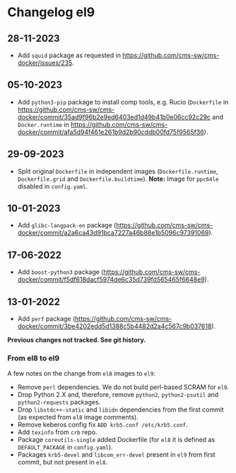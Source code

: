 # Changelog el9

## 28-11-2023
* Add `squid` package as requested in https://github.com/cms-sw/cms-docker/issues/235.

## 05-10-2023
* Add `python3-pip` package to install comp tools, e.g. Rucio (`Dockerfile` in https://github.com/cms-sw/cms-docker/commit/35ad9f96b2e9ed6403ed1d49b41b0e06cc92c29c
and `Docker.runtime` in
https://github.com/cms-sw/cms-docker/commit/afa5d94f461e261b9d2b90cddb00fd75f9565f36).

## 29-09-2023
* Split original `Dockerfile` in independent images (`Dockerfile.runtime`,
`Dockerfile.grid` and `Dockerfile.buildtime`). **Note:** Image for `ppc64le` disabled in `config.yaml`.

## 10-01-2023
* Add `glibc-langpack-en` package (https://github.com/cms-sw/cms-docker/commit/a2a6ca43d91bca7227a46b88e1b5096c97391069).

## 17-06-2022
* Add `boost-python3` package
(https://github.com/cms-sw/cms-docker/commit/f5df618dacf5974de6c35d739fd565465f6648e9).

## 13-01-2022
* Add `perf` package (https://github.com/cms-sw/cms-docker/commit/3be4202edd5d1388c5b4482d2a4c567c9b037618).

**Previous changes not tracked. See git history.**

### From el8 to el9
A few notes on the change from `el8` images to `el9`:
* Remove `perl` dependencies. We do not build perl-based SCRAM for `el9`.
* Drop Python 2.X and, therefore, remove `python2`, `python2-psutil` and `python2-requests` packages.
* Drop `libstdc++-static` and `libidn` dependencies from the first commit (as expected from `el8` image comments).
* Remove keberos config fix `ADD krb5.conf /etc/krb5.conf`.
* Add `texinfo` from `crb` repo.
* Package `coreutils-single` added Dockerfile (for `el8` it is defined as `DEFAULT_PACKAGE` in `config.yaml`).
* Packages `krb5-devel` and `libcom_err-devel` present in `el9` from first commit, but not present in `el8`.
